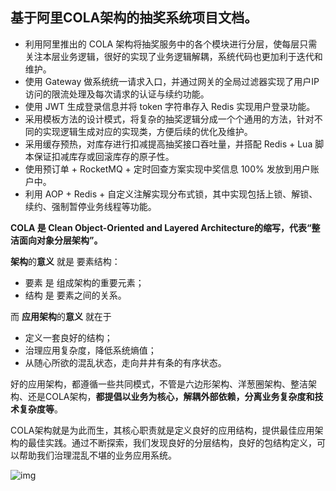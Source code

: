 ## 基于阿里COLA架构的抽奖系统项目文档。

- 利用阿里推出的 COLA 架构将抽奖服务中的各个模块进行分层，使每层只需关注本层业务逻辑，很好的实现了业务逻辑解耦，系统代码也更加利于迭代和维护。
- 使用 Gateway 做系统统一请求入口，并通过网关的全局过滤器实现了用户IP访问的限流处理及每次请求的认证与续约功能。
- 使用 JWT 生成登录信息并将 token 字符串存入 Redis 实现用户登录功能。
- 采用模板方法的设计模式，将复杂的抽奖逻辑分成一个个通用的方法，针对不同的实现逻辑生成对应的实现类，方便后续的优化及维护。
- 采用缓存预热，对库存进行扣减提高抽奖接口吞吐量，并搭配 Redis + Lua 脚本保证扣减库存或回滚库存的原子性。
- 使用预订单 + RocketMQ + 定时回查方案实现中奖信息 100% 发放到用户账户中。
- 利用 AOP + Redis + 自定义注解实现分布式锁，其中实现包括上锁、解锁、续约、强制暂停业务线程等功能。

**COLA 是 Clean Object-Oriented and Layered Architecture的缩写，代表“整洁面向对象分层架构”。**

**架构**的**意义** 就是 要素结构：

- 要素 是 组成架构的重要元素；
- 结构 是 要素之间的关系。

而 **应用架构**的**意义** 就在于

- 定义一套良好的结构；
- 治理应用复杂度，降低系统熵值；
- 从随心所欲的混乱状态，走向井井有条的有序状态。

好的应用架构，都遵循一些共同模式，不管是六边形架构、洋葱圈架构、整洁架构、还是COLA架构，**都提倡以业务为核心，解耦外部依赖，分离业务复杂度和技术复杂度等**。

COLA架构就是为此而生，其核心职责就是定义良好的应用结构，提供最佳应用架构的最佳实践。通过不断探索，我们发现良好的分层结构，良好的包结构定义，可以帮助我们治理混乱不堪的业务应用系统。

![img](https://pic1.imgdb.cn/item/6453da3f0d2dde5777419a48.png)
